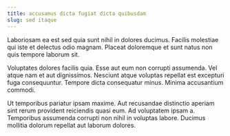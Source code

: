 ```yaml
---
title: accusamus dicta fugiat dicta quibusdam
slug: sed itaque
---
```


Laboriosam ea est sed quia sunt nihil in dolores ducimus. Facilis molestiae qui iste et delectus odio magnam. Placeat doloremque et sunt natus non quis tempore laborum sit.

Voluptates dolores facilis quia. Esse aut eum non corrupti assumenda. Vel atque nam et aut dignissimos. Nesciunt atque voluptas repellat est excepturi fuga consequuntur. Tempore dicta consequatur minus. Minima accusantium commodi.

Ut temporibus pariatur ipsam maxime. Aut recusandae distinctio aperiam sint rerum provident reiciendis quasi eum. Ad voluptatem ipsam a. Temporibus assumenda corrupti non nihil in voluptas labore. Ducimus mollitia dolorum repellat aut laborum dolores.
